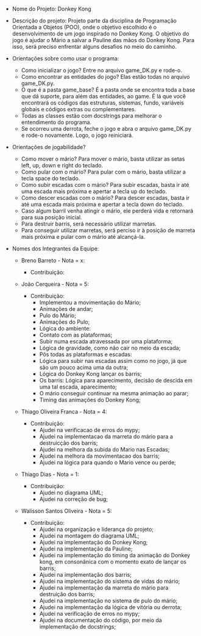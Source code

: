 - Nome do Projeto: 
    Donkey Kong
- Descrição do projeto:
    Projeto parte da disciplina de Programação Orientada a Objetos (POO), onde o objetivo escolhido é o desenvolvimento de um jogo inspirado no Donkey Kong.
    O objetivo do jogo é ajudar o Mário a salvar a Pauline das mãos do Donkey Kong. Para isso, será preciso enfrentar alguns desafios no meio do caminho. 

- Orientações sobre como usar o programa:
    * Como inicializar o jogo?
         Entre no arquivo game_DK.py e rode-o.
    * Como encontrar as entidades do jogo?
        Elas estão todas no arquivo game_DK.py. 
    * O que é a pasta game_base? 
        É a pasta onde se encontra toda a base que dá suporte, para além das entidades, ao game. É lá que você encontrará os códigos das estruturas, sistemas, fundo, variáveis globais e códigos extras ou complementares.
    * Todas as classes estão com docstrings para melhorar o entendimento  do programa.
    * Se ocorreu uma derrota, feche o jogo e abra o arquivo game_DK.py e rode-o novamente. Logo, o jogo reiniciará. 

- Orientações de jogabilidade?
    * Como mover o mário?
        Para mover o mário, basta utilizar as setas left, up, down e right do teclado. 
    * Como pular com o mário?
        Para pular com o mário, basta utilizar a tecla space do teclado.
    * Como subir escadas com o mário? 
        Para subir escadas, basta ir até uma escada mais próxima e apertar a tecla up do teclado.
    * Como descer escadas com o mário? 
        Para descer escadas, basta ir até uma escada mais próxima e apertar a tecla down do teclado.
    * Caso algum barril venha atingir o mário, ele perderá vida e retornará para sua posição inicial. 
    * Para destruir barris, será necessário utilizar marretas. 
    * Para conseguir utilizar marretas, será perciso ir à posição de marreta mais próxima e pular com o mário até alcançá-la.

- Nomes dos Integrantes da Equipe:
    * Breno Barreto - Nota = x:
        - Contribuição:
        
    * João Cerqueira - Nota = 5:
        - Contribuição:
            - Implementou a movimentação do Mário;
            - Animações de andar;
            - Pulo do Mário;
            - Animações do Pulo;
            - Lógica do ambiente:
            - Contato com as plataformas;
            - Subir numa escada atravessada por uma plataforma;
            - Lógica de gravidade, como não cair no meio da escada;
            - Pôs todas as plataformas e escadas:
            - Lógica para subir nas escadas assim como no jogo, já que são um pouco acima uma da outra;
            - Lógica do Donkey Kong lançar os barris;
            - Os barris: Lógica para aparecimento, decisão de descida em uma tal escada, aparecimento;
            - O mário conseguir continuar na mesma animação ao parar;
            - Timing das animações do Donkey Kong;
        
    * Thiago Oliveira Franca - Nota = 4:
        - Contribuição:
            - Ajudei na verificacao de erros do mypy; 
            - Ajudei na implementacao da marreta do mário para a destruicção dos barris;
            - Ajudei na melhora da subida do Mario nas Escadas;
            - Ajudei na melhora da movimentacao dos barris;
            - Ajudei na lógica para quando o Mario vence ou perde;
            
    * Thiago Dias - Nota = 1:
        - Contribuição:
            - Ajudei no diagrama UML;
            - Ajudei na correção de bug;

    * Walisson Santos Oliveira - Nota = 5:
        - Contribuição:
            - Ajudei na organização e liderança do projeto;
            - Ajudei na montagem do diagrama UML;
            - Ajudei na implementação do Donkey Kong;
            - Ajudei na implementação da Pauline;
            - Ajudei na implementação do timing da animação do Donkey kong, em consonânica com o momento exato de lançar os barris; 
            - Ajudei na implementação dos barris;
            - Ajudei na implementação do sistema de vidas do mário;
            - Ajudei na implementação da marreta do mário para destruição dos barris;
            - Ajudei na implementação no sistema de pulo do mário;
            - Ajudei na implementação da lógica de vitória ou derrota;
            - Ajudei na verificação de erros no mypy;
            - Ajudei na documentação do código, por meio da implementação de docstrings;


